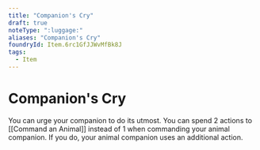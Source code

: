 ```yaml
---
title: "Companion's Cry"
draft: true
noteType: ":luggage:"
aliases: "Companion's Cry"
foundryId: Item.6rc1GfJJWvMfBk8J
tags:
  - Item
---
```


# Companion's Cry

You can urge your companion to do its utmost. You can spend 2 actions to [[Command an Animal]] instead of 1 when commanding your animal companion. If you do, your animal companion uses an additional action.
